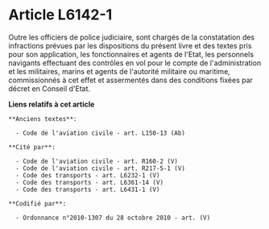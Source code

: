 # Article L6142-1

Outre les officiers de police judiciaire, sont chargés de la constatation des infractions prévues par les dispositions du
présent livre et des textes pris pour son application, les fonctionnaires et agents de l'Etat, les personnels navigants
effectuant des contrôles en vol pour le compte de l'administration et les militaires, marins et agents de l'autorité
militaire ou maritime, commissionnés à cet effet et assermentés dans des conditions fixées par décret en Conseil d'Etat.

**Liens relatifs à cet article**

	**Anciens textes**:

	  - Code de l'aviation civile - art. L150-13 (Ab)

	**Cité par**:

	  - Code de l'aviation civile - art. R160-2 (V)
	  - Code de l'aviation civile - art. R217-5-1 (V)
	  - Code des transports - art. L6232-1 (V)
	  - Code des transports - art. L6361-14 (V)
	  - Code des transports - art. L6431-1 (V)

	**Codifié par**:

	  - Ordonnance n°2010-1307 du 28 octobre 2010 - art. (V)
